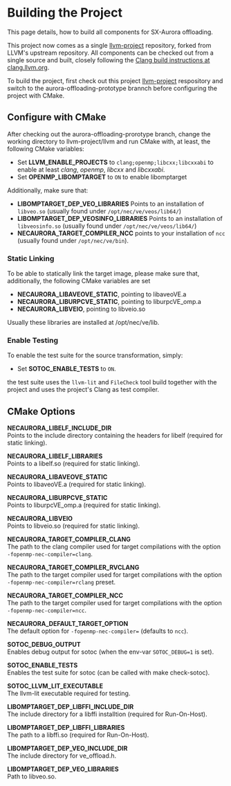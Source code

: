 # Building the Project

This page details, how to build all components for SX-Aurora offloading.

This project now comes as a single [llvm-project](https://github.com/rwth-hpc/llvm-project) repository, forked from LLVM's upstream repository. All components can be checked out from a single source and built, closely following the [Clang build instructions at clang.llvm.org](https://clang.llvm.org/get_started.html).

To build the project, first check out this project [llvm-project](https://github.com/rwth-hpc/llvm-project) respository and switch to the aurora-offloading-prototype brannch before configuring the project with CMake.

## Configure with CMake

After checking out the aurora-offloading-prorotype branch, change the working directory to llvm-project/llvm and run CMake with, at least, the following CMake variables:

-   Set **LLVM\_ENABLE\_PROJECTS** to `clang;openmp;libcxx;libcxxabi` to enable at least *clang*, *openmp*, *libcxx* and *libcxxabi*.
-   Set **OPENMP\_LIBOMPTARGET** to `ON` to enable libomptarget

Additionally, make sure that:

-   **LIBOMPTARGET\_DEP\_VEO\_LIBRARIES** Points to an installation of `libveo.so` (usually found under `/opt/nec/ve/veos/lib64/`)
-   **LIBOMPTARGET\_DEP\_VEOSINFO\_LIBRARIES** Points to an installation of `libveosinfo.so` (usually found under `/opt/nec/ve/veos/lib64/`)
-   **NECAURORA\_TARGET\_COMPILER\_NCC** points to your installation of `ncc` (usually found under `/opt/nec/ve/bin`).

### Static Linking

To be able to statically link the target image, please make sure that, additionally, the following CMake variables are set

-   **NECAURORA\_LIBAVEOVE\_STATIC**, pointing to libaveoVE.a
-   **NECAURORA\_LIBURPCVE\_STATIC**, pointing to liburpcVE\_omp.a
-   **NECAURORA\_LIBVEIO**, pointing to libveio.so

Usually these libraries are installed at /opt/nec/ve/lib.

### Enable Testing

To enable the test suite for the source transformation, simply:

-   Set **SOTOC\_ENABLE\_TESTS** to `ON`.

the test suite uses the `llvm-lit` and `FileCheck` tool build together with the project and uses the project's Clang as test compiler.

## CMake Options

**NECAURORA\_LIBELF\_INCLUDE\_DIR**  
Points to the include directory containing the headers for libelf (required for static linking).

**NECAURORA\_LIBELF\_LIBRARIES**  
Points to a libelf.so (required for static linking).

**NECAURORA\_LIBAVEOVE\_STATIC**  
Points to libaveoVE.a (required for static linking).

**NECAURORA\_LIBURPCVE\_STATIC**  
Points to liburpcVE\_omp.a (required for static linking).

**NECAURORA\_LIBVEIO**  
Points to libveio.so (required for static linking).

**NECAURORA\_TARGET\_COMPILER\_CLANG**  
The path to the clang compiler used for target compilations with the option `-fopenmp-nec-compiler=clang`.

**NECAURORA\_TARGET\_COMPILER\_RVCLANG**  
The path to the target compiler used for target compilations with the option `-fopenmp-nec-compiler=rclang` preset.

**NECAURORA\_TARGET\_COMPILER\_NCC**  
The path to the target compiler used for target compilations with the option `-fopenmp-nec-compiler=ncc`.

**NECAURORA\_DEFAULT\_TARGET\_OPTION**  
The default option for `-fopenmp-nec-compiler=` (defaults to `ncc`).

**SOTOC\_DEBUG\_OUTPUT**  
Enables debug output for sotoc (when the env-var `SOTOC_DEBUG=1` is set).

**SOTOC\_ENABLE\_TESTS**  
Enables the test suite for sotoc (can be called with make check-sotoc).

**SOTOC\_LLVM\_LIT\_EXECUTABLE**  
The llvm-lit executable required for testing.

**LIBOMPTARGET\_DEP\_LIBFFI\_INCLUDE\_DIR**  
The include directory for a libffi installtion (required for Run-On-Host).

**LIBOMPTARGET\_DEP\_LIBFFI\_LIBRARIES**  
The path to a libffi.so (required for Run-On-Host).

**LIBOMPTARGET\_DEP\_VEO\_INCLUDE\_DIR**  
The include directory for ve\_offload.h.

**LIBOMPTARGET\_DEP\_VEO\_LIBRARIES**  
Path to libveo.so.



